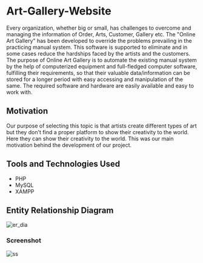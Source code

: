 # Art-Gallery-Website
Every organization, whether big or small, has challenges to overcome and managing the information of Order, Arts, Customer, Gallery etc. The "Online Art Gallery" has been developed to override the problems prevailing in the practicing manual system. This software is supported to eliminate and in some cases reduce the hardships faced by the artists and the customers. The purpose of Online Art Gallery is to automate the existing manual system by the help of computerized equipment and full-fledged computer software, fulfilling their requirements, so that their valuable data/information can be stored for a longer period with easy accessing and manipulation of the same. The required software and hardware are easily available and easy to work with.

## Motivation
Our purpose of selecting this topic is that artists create different types of art but they don't find a proper platform to show their creativity to the world. Here they can show their creativity to the world. This was our main motivation behind the development of our project.

## Tools and Technologies Used
* PHP
* MySQL
* XAMPP

## Entity Relationship Diagram
![er_dia](https://user-images.githubusercontent.com/68106718/133878177-54a00290-ddbf-4f18-9b90-273396e25ca8.png)

### Screenshot
![ss](https://user-images.githubusercontent.com/68106718/133878246-3bde2d6a-9642-4136-8c07-76b40d78c0ea.png)

